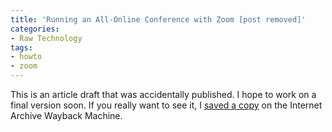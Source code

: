 ```yaml
---
title: 'Running an All-Online Conference with Zoom [post removed]'
categories:
- Raw Technology
tags:
- howto
- zoom
---
```

This is an article draft that was accidentally published.
I hope to work on a final version soon.
If you really want to see it, I [saved a copy](https://web.archive.org/web/20201021145034/https://dltj.org/article/all-online-conference-zoom/) on the Internet Archive Wayback Machine.